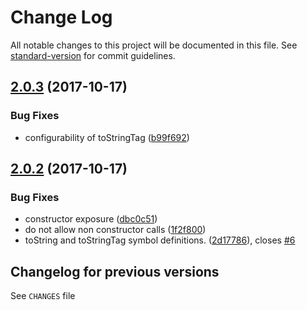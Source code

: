 # Change Log

All notable changes to this project will be documented in this file. See [standard-version](https://github.com/conventional-changelog/standard-version) for commit guidelines.

<a name="2.0.3"></a>













































































<extoc></extoc>

## [2.0.3](https://github.com/medikoo/es6-iterator/compare/v2.0.2...v2.0.3) (2017-10-17)


### Bug Fixes

* configurability of toStringTag ([b99f692](https://github.com/medikoo/es6-iterator/commit/b99f692))



<a name="2.0.2"></a>
## [2.0.2](https://github.com/medikoo/es6-iterator/compare/v2.0.1...v2.0.2) (2017-10-17)


### Bug Fixes

* constructor exposure ([dbc0c51](https://github.com/medikoo/es6-iterator/commit/dbc0c51))
* do not allow non constructor calls ([1f2f800](https://github.com/medikoo/es6-iterator/commit/1f2f800))
* toString and toStringTag symbol definitions. ([2d17786](https://github.com/medikoo/es6-iterator/commit/2d17786)), closes [#6](https://github.com/medikoo/es6-iterator/issues/6)

## Changelog for previous versions

See `CHANGES` file
